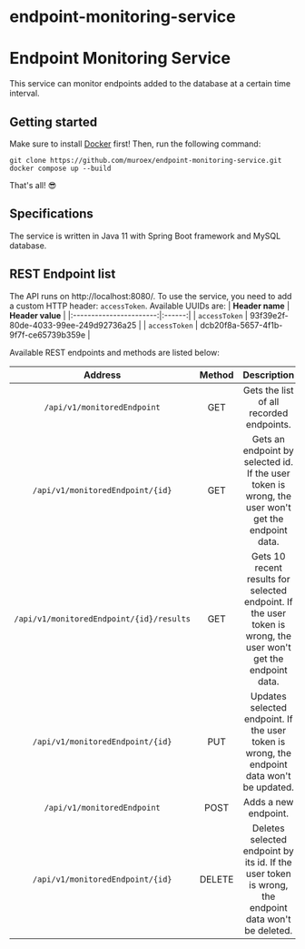 # endpoint-monitoring-service
# Endpoint Monitoring Service

This service can monitor endpoints added to the database at a certain time interval. 

## Getting started
Make sure to install [Docker](https://www.docker.com/) first! Then, run the following command:
```
git clone https://github.com/muroex/endpoint-monitoring-service.git
docker compose up --build
```

That's all! :sunglasses:

## Specifications
The service is written in Java 11 with Spring Boot framework and MySQL database.
## REST Endpoint list
The API runs on http://localhost:8080/. To use the service, you need to add a custom HTTP header: `accessToken`. Available UUIDs are:
|      <b>Header name</b>     | <b>Header value</b> |
|:-----------------------:|:------:|
|        `accessToken`       |  93f39e2f-80de-4033-99ee-249d92736a25  |
|     `accessToken`     |   dcb20f8a-5657-4f1b-9f7f-ce65739b359e  |

Available REST endpoints and methods are listed below:

|      <b>Address</b>     | <b>Method</b> |                                     <b>Description</b>                                                   |
|:-----------------------:|:------:|:---------------------------------------------------------------------------------------------------------------:|
|        `/api/v1/monitoredEndpoint`       |   GET  |                                     Gets the list of all recorded endpoints.                                    |
|     `/api/v1/monitoredEndpoint/{id}`     |   GET  |        Gets an endpoint by selected id. If the user token is wrong, the user won't get the endpoint data.       |
| `/api/v1/monitoredEndpoint/{id}/results` |   GET  | Gets 10 recent results for selected endpoint. If the user token is wrong, the user won't get the endpoint data. |
|     `/api/v1/monitoredEndpoint/{id}`     |   PUT  |            Updates selected endpoint. If the user token is wrong, the endpoint data won't be updated.           |
|        `/api/v1/monitoredEndpoint`       |  POST  |                                               Adds a new endpoint.                                              |
|     `/api/v1/monitoredEndpoint/{id}`     | DELETE |       Deletes selected endpoint by its id. If the user token is wrong, the endpoint data won't be deleted.      |
